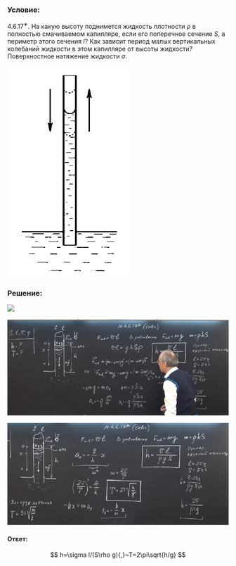 ###  Условие:

$4.6.17^{∗}.$ На какую высоту поднимется жидкость плотности $\rho$ в полностью смачиваемом капилляре, если его поперечное сечение $S$, а периметр этого сечения $l$? Как зависит период малых вертикальных колебаний жидкости в этом капилляре от высоты жидкости? Поверхностное натяжение жидкости $\sigma$.

![К задаче $4.6.17$|276x480, 20%](../../img/4.6.17/4.6.17.png)

###  Решение:

![](https://www.youtube.com/embed/0GEkqzs5aF0)

![|879x382, 67%](../../img/4.6.17/01.png)

![|786x362, 67%](../../img/4.6.17/02.png)

####  Ответ:

$$
h=\sigma l/(S\rho g){,}~T=2\pi\sqrt{h/g}
$$